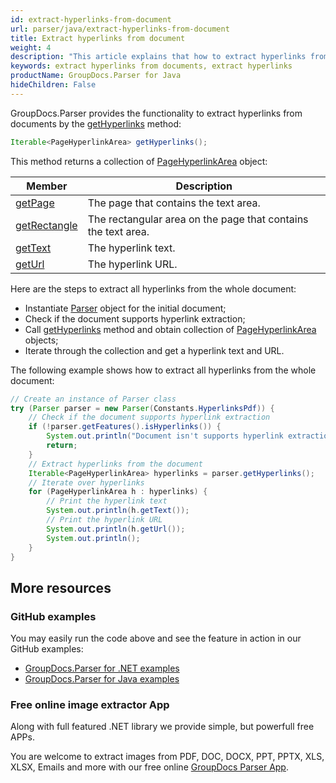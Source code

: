 ```yaml
---
id: extract-hyperlinks-from-document
url: parser/java/extract-hyperlinks-from-document
title: Extract hyperlinks from document
weight: 4
description: "This article explains that how to extract hyperlinks from documents."
keywords: extract hyperlinks from documents, extract hyperlinks
productName: GroupDocs.Parser for Java
hideChildren: False
---
```



GroupDocs.Parser provides the functionality to extract hyperlinks from documents by the [getHyperlinks](https://reference.groupdocs.com/parser/java/com.groupdocs.parser/Parser#getHyperlinks()) method:

```java
Iterable<PageHyperlinkArea> getHyperlinks();
```

This method returns a collection of [PageHyperlinkArea](https://reference.groupdocs.com/parser/java/com.groupdocs.parser.data/PageHyperlinkArea) object:

| Member | Description |
| --- | --- |
| [getPage](https://reference.groupdocs.com/parser/java/com.groupdocs.parser.data/PageArea#getPage()) | The page that contains the text area. |
| [getRectangle](https://reference.groupdocs.com/parser/java/com.groupdocs.parser.data/PageArea#getRectangle()) | The rectangular area on the page that contains the text area. |
| [getText](https://reference.groupdocs.com/parser/java/com.groupdocs.parser.data/PageHyperlinkArea#getText()) | The hyperlink text. |
| [getUrl](https://reference.groupdocs.com/parser/java/com.groupdocs.parser.data/PageHyperlinkArea#getUrl()) | The hyperlink URL. |

Here are the steps to extract all hyperlinks from the whole document:

* Instantiate [Parser](https://reference.groupdocs.com/java/parser/com.groupdocs.parser/Parser) object for the initial document;
* Check if the document supports hyperlink extraction;
* Call [getHyperlinks](https://reference.groupdocs.com/parser/java/com.groupdocs.parser/Parser#getHyperlinks()) method and obtain collection of [PageHyperlinkArea](https://reference.groupdocs.com/parser/java/com.groupdocs.parser.data/PageHyperlinkArea) objects;
* Iterate through the collection and get a hyperlink text and URL.

The following example shows how to extract all hyperlinks from the whole document:

```java
// Create an instance of Parser class
try (Parser parser = new Parser(Constants.HyperlinksPdf)) {
    // Check if the document supports hyperlink extraction
    if (!parser.getFeatures().isHyperlinks()) {
        System.out.println("Document isn't supports hyperlink extraction.");
        return;
    }
    // Extract hyperlinks from the document
    Iterable<PageHyperlinkArea> hyperlinks = parser.getHyperlinks();
    // Iterate over hyperlinks
    for (PageHyperlinkArea h : hyperlinks) {
        // Print the hyperlink text
        System.out.println(h.getText());
        // Print the hyperlink URL
        System.out.println(h.getUrl());
        System.out.println();
    }
}
```

## More resources

### GitHub examples

You may easily run the code above and see the feature in action in our GitHub examples:

- [GroupDocs.Parser for .NET examples](https://github.com/groupdocs-parser/GroupDocs.Parser-for-.NET)
- [GroupDocs.Parser for Java examples](https://github.com/groupdocs-parser/GroupDocs.Parser-for-Java)

### Free online image extractor App

Along with full featured .NET library we provide simple, but powerfull free APPs.

You are welcome to extract images from PDF, DOC, DOCX, PPT, PPTX, XLS, XLSX, Emails and more with our free online [GroupDocs Parser App](https://products.groupdocs.app/parser).